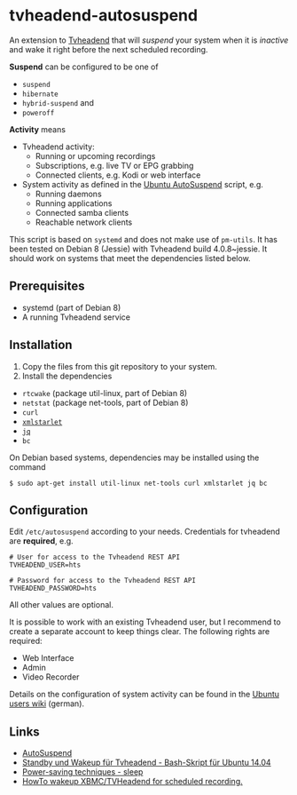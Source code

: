 # tvheadend-autosuspend

An extension to [Tvheadend](https://tvheadend.org/) that will _suspend_ your system when it is _inactive_ and wake it right before the next scheduled recording.

**Suspend** can be configured to be one of

* `suspend`
* `hibernate`
* `hybrid-suspend` and
* `poweroff`

**Activity** means

* Tvheadend activity:  
  * Running or upcoming recordings
  * Subscriptions, e.g. live TV or EPG grabbing
  * Connected clients, e.g. Kodi or web interface
* System activity as defined in the [Ubuntu AutoSuspend](https://wiki.ubuntuusers.de/Skripte/AutoSuspend/) script, e.g.
  *  Running daemons
  *  Running applications
  *  Connected samba clients
  *  Reachable network clients

This script is based on `systemd` and does not make use of `pm-utils`. It has been tested on Debian 8 (Jessie) with Tvheadend build 4.0.8~jessie. It should work on systems that meet the dependencies listed below.

## Prerequisites
* systemd (part of Debian 8)
* A running Tvheadend service

## Installation
1.  Copy the files from this git repository to your system.
1.  Install the dependencies
  * `rtcwake` (package util-linux, part of Debian 8)
 * `netstat` (package net-tools, part of Debian 8)
 * `curl`
 * [`xmlstarlet`](http://xmlstar.sourceforge.net/)
 * [`jq`](https://stedolan.github.io/jq/)
 * `bc`

On Debian based systems, dependencies may be installed using the command

    $ sudo apt-get install util-linux net-tools curl xmlstarlet jq bc

## Configuration
Edit `/etc/autosuspend` according to your needs. Credentials for tvheadend are **required**, e.g.

    # User for access to the Tvheadend REST API
    TVHEADEND_USER=hts

    # Password for access to the Tvheadend REST API
    TVHEADEND_PASSWORD=hts

All other values are optional.

It is possible to work with an existing Tvheadend user, but I recommend to create a separate account to keep things clear. The following rights are required:

* Web Interface
* Admin
* Video Recorder

Details on the configuration of system activity can be found in the [Ubuntu users wiki](https://wiki.ubuntuusers.de/Skripte/AutoSuspend/) (german).

## Links
* [AutoSuspend](https://wiki.ubuntuusers.de/Skripte/AutoSuspend/)
* [Standby und Wakeup für Tvheadend - Bash-Skript für Ubuntu 14.04](http://motobiff.blogspot.de/2015/08/standby-und-wakeup-fur-tvheadend-bash.html)
* [Power-saving techniques - sleep](https://tvheadend.org/boards/5/topics/12775)
* [HowTo wakeup XBMC/TVHeadend for scheduled recording.](https://tvheadend.org/projects/tvheadend/wiki/Wakeup)
